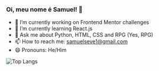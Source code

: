 ### Oi, meu nome é Samuel! 👋

<!--
**nihilboy1/nihilboy1** is a ✨ _special_ ✨ repository because its `README.md` (this file) appears on your GitHub profile.
Here are some ideas to get you started:
-->

- 🔭 I’m currently working on Frontend Mentor challenges
- 🌱 I’m currently learning React.js
- 💬 Ask me about Python, HTML, CSS and RPG (Yes, RPG)
- 📫 How to reach me: samuelseve1@gmail.com
- 😄 Pronouns: He/Him

![Top Langs](https://github-readme-stats.vercel.app/api/top-langs/?username=Nihilboy1)


